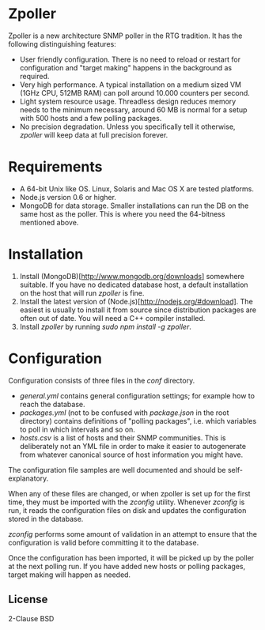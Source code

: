 # Zpoller

Zpoller is a new architecture SNMP poller in the RTG tradition. It has the
following distinguishing features:

* User friendly configuration. There is no need to reload or restart for
  configuration and "target making" happens in the background as required.
* Very high performance. A typical installation on a medium sized VM (1GHz CPU,
  512MB RAM) can poll around 10.000 counters per second. 
* Light system resource usage. Threadless design reduces memory needs to the
  minimum necessary, around 60 MB is normal for a setup with 500 hosts and a
  few polling packages.
* No precision degradation. Unless you specifically tell it otherwise,
  *zpoller* will keep data at full precision forever.

# Requirements

* A 64-bit Unix like OS. Linux, Solaris and Mac OS X are tested platforms.
* Node.js version 0.6 or higher.
* MongoDB for data storage. Smaller installations can run the DB on the same
  host as the poller. This is where you need the 64-bitness mentioned above.

# Installation

1. Install (MongoDB)[http://www.mongodb.org/downloads] somewhere suitable. If
   you have no dedicated database host, a default installation on the host that
   will run *zpoller* is fine.
2. Install the latest version of (Node.js)[http://nodejs.org/#download]. The
   easiest is usually to install it from source since distribution packages are
   often out of date. You will need a C++ compiler installed.
3. Install *zpoller* by running *sudo npm install -g zpoller*. 

# Configuration

Configuration consists of three files in the *conf* directory. 

* *general.yml* contains general configuration settings; for example how to
  reach the database.
* *packages.yml* (not to be confused with *package.json* in the root directory)
  contains definitions of "polling packages", i.e. which variables to poll in
  which intervals and so on.
* *hosts.csv* is a list of hosts and their SNMP communities. This is
  deliberately not an YML file in order to make it easier to autogenerate from
  whatever canonical source of host information you might have.

The configuration file samples are well documented and should be
self-explanatory.

When any of these files are changed, or when zpoller is set up for the first
time, they must be imported with the *zconfig* utility. Whenever *zconfig* is
run, it reads the configuration files on disk and updates the configuration
stored in the database.

*zconfig* performs some amount of validation in an attempt to ensure that the
configuration is valid before committing it to the database.

Once the configuration has been imported, it will be picked up by the poller at
the next polling run. If you have added new hosts or polling packages, target
making will happen as needed.

License
-------

2-Clause BSD

